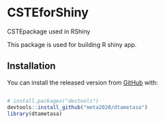 # CSTEforShiny
 CSTEpackage used in RShiny

This package is used for building R shiny app.

## Installation

You can install the released version from
[GitHub](https://github.com/meta2020/dtametasa) with:

``` r

# install.packages("devtools")
devtools::install_github("meta2020/dtametasa")
library(dtametasa)
```
